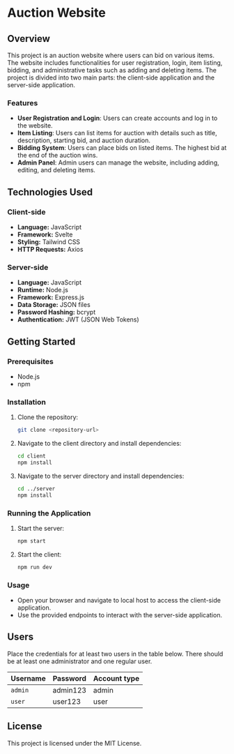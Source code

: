 # Auction Website

## Overview
This project is an auction website where users can bid on various items. The website includes functionalities for user registration, login, item listing, bidding, and administrative tasks such as adding and deleting items. The project is divided into two main parts: the client-side application and the server-side application.

### Features
- **User Registration and Login**: Users can create accounts and log in to the website.
- **Item Listing**: Users can list items for auction with details such as title, description, starting bid, and auction duration.
- **Bidding System**: Users can place bids on listed items. The highest bid at the end of the auction wins.
- **Admin Panel**: Admin users can manage the website, including adding, editing, and deleting items.

## Technologies Used

### Client-side
- **Language:** JavaScript  
- **Framework:** Svelte  
- **Styling:** Tailwind CSS  
- **HTTP Requests:** Axios  

### Server-side
- **Language:** JavaScript  
- **Runtime:** Node.js  
- **Framework:** Express.js  
- **Data Storage:** JSON files  
- **Password Hashing:** bcrypt  
- **Authentication:** JWT (JSON Web Tokens)  

## Getting Started

### Prerequisites
- Node.js
- npm

### Installation
1. Clone the repository:
   ```sh
   git clone <repository-url>
   ```
2. Navigate to the client directory and install dependencies:
   ```sh
   cd client
   npm install
   ```
3. Navigate to the server directory and install dependencies:
   ```sh
   cd ../server
   npm install
   ```

### Running the Application
1. Start the server:
   ```sh
   npm start
   ```
2. Start the client:
   ```sh
   npm run dev
   ```

### Usage
- Open your browser and navigate to local host to access the client-side application.
- Use the provided endpoints to interact with the server-side application.

## Users
Place the credentials for at least two users in the table below. There should be at least one administrator and one regular user.

| Username | Password | Account type |
|----------|--------|------------|
| `admin`  | admin123 | admin |
| `user`   | user123 | user |

## License
This project is licensed under the MIT License.
